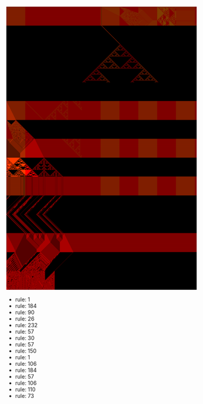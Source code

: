 ![photo](./output.png) 
 * rule: 1
* rule: 184
* rule: 90
* rule: 26
* rule: 232
* rule: 57
* rule: 30
* rule: 57
* rule: 150
* rule: 1
* rule: 106
* rule: 184
* rule: 57
* rule: 106
* rule: 110
* rule: 73
